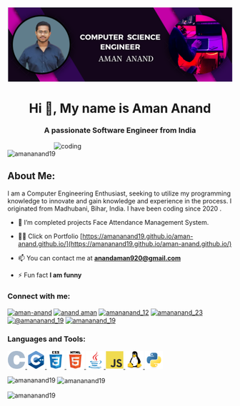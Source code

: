 ![logo](https://github.com/amananand19/aman-anand/blob/main/Screenshot%20from%202024-05-21%2012-23-28.png)
<h1 align="center">Hi 👋, My name is Aman Anand</h1>
<h3 align="center">A passionate Software Engineer from India</h3>
<img align="right" alt="coding" width="400" src="https://camo.githubusercontent.com/7de37139d0b4c1ce40865e799b446c0e963a3dd8fb68d239707237c40604fa3d/68747470733a2f2f63646e2e6472696262626c652e636f6d2f75736572732f3733303730332f73637265656e73686f74732f363538313234332f6176656e746f2e676966">

<p align="left"> <img src="https://komarev.com/ghpvc/?username=amananand19&label=Profile%20views&color=0e75b6&style=flat" alt="amananand19" /> </p>
<h2 align="left">About Me:</h2>
I am a Computer Engineering Enthusiast, seeking to utilize my programming knowledge to innovate and gain knowledge and experience in the process. I originated from Madhubani, Bihar, India. I have been coding since 2020 .


- 🌱 I’m completed projects Face Attendance Management System.

- 👨‍💻 Click on Portfolio [https://amananand19.github.io/aman-anand.github.io/](https://amananand19.github.io/aman-anand.github.io/)
- 📫 You can contact me at **anandaman920@gmail.com**

- ⚡ Fun fact **I am funny**
<h3 align="left">Connect with me:</h3>
<p align="left">
<a href="https://linkedin.com/in/aman-anand" target="blank"><img align="center" src="https://raw.githubusercontent.com/rahuldkjain/github-profile-readme-generator/master/src/images/icons/Social/linked-in-alt.svg" alt="aman-anand" height="30" width="40" /></a>
<a href="https://fb.com/anand aman" target="blank"><img align="center" src="https://raw.githubusercontent.com/rahuldkjain/github-profile-readme-generator/master/src/images/icons/Social/facebook.svg" alt="anand aman" height="30" width="40" /></a>
<a href="https://instagram.com/amananand_12" target="blank"><img align="center" src="https://raw.githubusercontent.com/rahuldkjain/github-profile-readme-generator/master/src/images/icons/Social/instagram.svg" alt="amananand_12" height="30" width="40" /></a>
<a href="https://www.codechef.com/users/amananand_23" target="blank"><img align="center" src="https://cdn.jsdelivr.net/npm/simple-icons@3.1.0/icons/codechef.svg" alt="amananand_23" height="30" width="40" /></a>
<a href="https://www.hackerrank.com/@amananand_19" target="blank"><img align="center" src="https://raw.githubusercontent.com/rahuldkjain/github-profile-readme-generator/master/src/images/icons/Social/hackerrank.svg" alt="@amananand_19" height="30" width="40" /></a>
<a href="https://www.leetcode.com/amananand_19" target="blank"><img align="center" src="https://raw.githubusercontent.com/rahuldkjain/github-profile-readme-generator/master/src/images/icons/Social/leet-code.svg" alt="amananand_19" height="30" width="40" /></a>
</p>

<h3 align="left">Languages and Tools:</h3>
<p align="left"> <a href="https://www.cprogramming.com/" target="_blank" rel="noreferrer"> <img src="https://raw.githubusercontent.com/devicons/devicon/master/icons/c/c-original.svg" alt="c" width="40" height="40"/> </a> <a href="https://www.w3schools.com/cpp/" target="_blank" rel="noreferrer"> <img src="https://raw.githubusercontent.com/devicons/devicon/master/icons/cplusplus/cplusplus-original.svg" alt="cplusplus" width="40" height="40"/> </a> <a href="https://www.w3schools.com/css/" target="_blank" rel="noreferrer"> <img src="https://raw.githubusercontent.com/devicons/devicon/master/icons/css3/css3-original-wordmark.svg" alt="css3" width="40" height="40"/> </a> <a href="https://www.w3.org/html/" target="_blank" rel="noreferrer"> <img src="https://raw.githubusercontent.com/devicons/devicon/master/icons/html5/html5-original-wordmark.svg" alt="html5" width="40" height="40"/> </a> <a href="https://www.java.com" target="_blank" rel="noreferrer"> <img src="https://raw.githubusercontent.com/devicons/devicon/master/icons/java/java-original.svg" alt="java" width="40" height="40"/> </a> <a href="https://developer.mozilla.org/en-US/docs/Web/JavaScript" target="_blank" rel="noreferrer"> <img src="https://raw.githubusercontent.com/devicons/devicon/master/icons/javascript/javascript-original.svg" alt="javascript" width="40" height="40"/> </a> <a href="https://www.linux.org/" target="_blank" rel="noreferrer"> <img src="https://raw.githubusercontent.com/devicons/devicon/master/icons/linux/linux-original.svg" alt="linux" width="40" height="40"/> </a> <a href="https://www.python.org" target="_blank" rel="noreferrer"> <img src="https://raw.githubusercontent.com/devicons/devicon/master/icons/python/python-original.svg" alt="python" width="40" height="40"/> </a> </p>

<p><img align="left" src="https://github-readme-stats.vercel.app/api/top-langs?username=amananand19&show_icons=true&locale=en&layout=compact" alt="amananand19" /></p>

<p>&nbsp;<img align="center" src="https://github-readme-stats.vercel.app/api?username=amananand19&show_icons=true&locale=en" alt="amananand19" /></p>

<p><img align="center" src="https://github-readme-streak-stats.herokuapp.com/?user=amananand19&" alt="amananand19" /></p>
